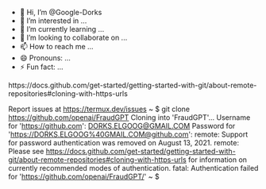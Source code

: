- 👋 Hi, I’m @Google-Dorks
- 👀 I’m interested in ...
- 🌱 I’m currently learning ...
- 💞️ I’m looking to collaborate on ...
- 📫 How to reach me ...
- 😄 Pronouns: ...
- ⚡ Fun fact: ...

<!---
Google-Dorks/Google-Dorks is a ✨ special ✨ repository because its `README.md` (this file) appears on your GitHub profile.
You can click the Preview link to take a look at your changes.
--->https://docs.github.com/get-started/getting-started-with-git/about-remote-repositories#cloning-with-https-urls
Report issues at https://termux.dev/issues
~ $ git clone https://github.com/openai/FraudGPT
Cloning into 'FraudGPT'...
Username for 'https://github.com': DORKS.ELGOOG@GMAIL.COM
Password for 'https://DORKS.ELGOOG%40GMAIL.COM@github.com':
remote: Support for password authentication was removed on August 13, 2021.
remote: Please see https://docs.github.com/get-started/getting-started-with-git/about-remote-repositories#cloning-with-https-urls for information on currently recommended modes of authentication.
fatal: Authentication failed for 'https://github.com/openai/FraudGPT/'
~ $
